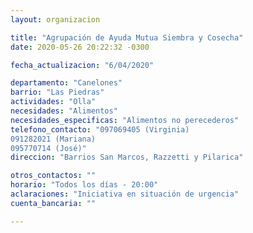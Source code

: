```yaml
---
layout: organizacion

title: "Agrupación de Ayuda Mutua Siembra y Cosecha"
date: 2020-05-26 20:22:32 -0300

fecha_actualizacion: "6/04/2020"

departamento: "Canelones"
barrio: "Las Piedras"
actividades: "Olla"
necesidades: "Alimentos"
necesidades_especificas: "Alimentos no perecederos"
telefono_contacto: "097069405 (Virginia)
091282021 (Mariana)
095770714 (José)"
direccion: "Barrios San Marcos, Razzetti y Pilarica"

otros_contactos: ""
horario: "Todos los días - 20:00"
aclaraciones: "Iniciativa en situación de urgencia"
cuenta_bancaria: ""

---
```

